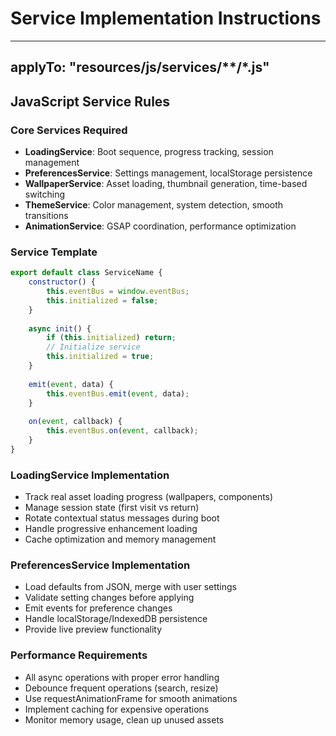# Service Implementation Instructions

---
applyTo: "resources/js/services/**/*.js"
---

## JavaScript Service Rules

### Core Services Required
- **LoadingService**: Boot sequence, progress tracking, session management
- **PreferencesService**: Settings management, localStorage persistence
- **WallpaperService**: Asset loading, thumbnail generation, time-based switching
- **ThemeService**: Color management, system detection, smooth transitions
- **AnimationService**: GSAP coordination, performance optimization

### Service Template
```javascript
export default class ServiceName {
    constructor() {
        this.eventBus = window.eventBus;
        this.initialized = false;
    }
    
    async init() {
        if (this.initialized) return;
        // Initialize service
        this.initialized = true;
    }
    
    emit(event, data) {
        this.eventBus.emit(event, data);
    }
    
    on(event, callback) {
        this.eventBus.on(event, callback);
    }
}
```

### LoadingService Implementation
- Track real asset loading progress (wallpapers, components)
- Manage session state (first visit vs return)
- Rotate contextual status messages during boot
- Handle progressive enhancement loading
- Cache optimization and memory management

### PreferencesService Implementation
- Load defaults from JSON, merge with user settings
- Validate setting changes before applying
- Emit events for preference changes
- Handle localStorage/IndexedDB persistence
- Provide live preview functionality

### Performance Requirements
- All async operations with proper error handling
- Debounce frequent operations (search, resize)
- Use requestAnimationFrame for smooth animations
- Implement caching for expensive operations
- Monitor memory usage, clean up unused assets